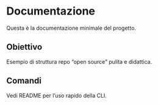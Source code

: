 # Documentazione

Questa è la documentazione minimale del progetto.

## Obiettivo
Esempio di struttura repo “open source” pulita e didattica.

## Comandi
Vedi README per l’uso rapido della CLI.
